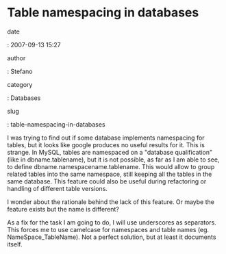 Table namespacing in databases
==============================

date

:   2007-09-13 15:27

author

:   Stefano

category

:   Databases

slug

:   table-namespacing-in-databases

I was trying to find out if some database implements namespacing for
tables, but it looks like google produces no useful results for it. This
is strange. In MySQL, tables are namespaced on a \"database
qualification\" (like in dbname.tablename), but it is not possible, as
far as I am able to see, to define dbname.namespacename.tablename. This
would allow to group related tables into the same namespace, still
keeping all the tables in the same database. This feature could also be
useful during refactoring or handling of different table versions.

I wonder about the rationale behind the lack of this feature. Or maybe
the feature exists but the name is different?

As a fix for the task I am going to do, I will use underscores as
separators. This forces me to use camelcase for namespaces and table
names (eg. NameSpace\_TableName). Not a perfect solution, but at least
it documents itself.

